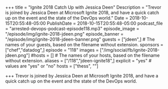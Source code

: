 +++
title = "Ignite 2018 Catch Up with Jessica Deen"
Description = "Trevor is joined by Jessica Deen at Microsoft Ignite 2018, and have a quick catch up on the event and the state of the DevOps world."
Date = 2018-10-15T20:55:48-05:00
PublishDate = 2018-10-15T20:55:48-05:00
podcast_file = "arrested-devops-podcast-episode118.mp3"
episode_image = "/episode/img/ignite-2018-jdeen.png"
episode_banner = "/episode/img/ignite-2018-jdeen-banner.png"
guests = ["jdeen",] # The names of your guests, based on the filename without extension.
sponsors = ["chef","datadog",]
episode = "118"
images = ["/img/social/fb/ignite-2018-jdeen.png"]
#hosts = [] # The names of your hosts, based on the filename without extension.
aliases = ["/118","jdeen-ignite18",]
explicit = "yes" # values are "yes" or "no"
hosts = ["thess", ""]

+++
Trevor is joined by Jessica Deen at Microsoft Ignite 2018, and have a quick catch up on the event and the state of the DevOps world.
